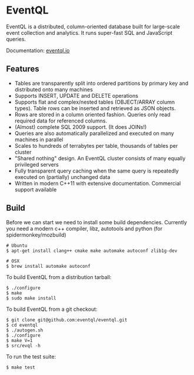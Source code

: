 # EventQL

EventQL is a distributed, column-oriented database built for large-scale event
collection and analytics. It runs super-fast SQL and JavaScript queries.

Documentation: [eventql.io](http://eventql.io/)

## Features

* Tables are transparently split into ordered partitions by primary key and distributed onto many machines
* Supports INSERT, UPDATE and DELETE operations
* Supports flat and complex/nested tables (OBJECT/ARRAY column types). Table rows can be inserted and retrieved as JSON objects.
* Rows are stored in a column oriented fashion. Queries only read required data for referenced columns.
* (Almost) complete SQL 2009 support. (It does JOINs!)
* Queries are also automatically parallelized and executed on many machines in parallel
* Scales to hundreds of terrabytes per table, thousands of tables per cluster
* "Shared nothing" design. An EventQL cluster consists of many equally privileged servers
* Fully transparent query caching when the same query is repeatedly executed on (partially) unchanged data
* Written in modern C++11 with extensive documentation. Commercial support available

## Build

Before we can start we need to install some build dependencies. Currently
you need a modern c++ compiler, libz, autotools and python (for spidermonkey/mozbuild)

    # Ubuntu
    $ apt-get install clang++ cmake make automake autoconf zlib1g-dev

    # OSX
    $ brew install automake autoconf

To build EventQL from a distribution tarball:

    $ ./configure
    $ make
    $ sudo make install

To build EventQL from a git checkout:

    $ git clone git@github.com:eventql/eventql.git
    $ cd eventql
    $ ./autogen.sh
    $ ./configure
    $ make V=1
    $ src/evql -h

To run the test suite:

    $ make test

